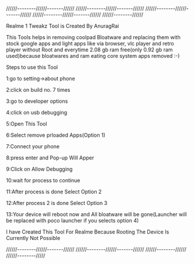//////--------//////-------////// //////--------//////-------////// //////--------//////-------////// //////--------//////-------////// //////--------//////

Realme 1 Tweakz Tool is Created By AnuragRai 

This Tools helps in removing coolpad Bloatware and replacing them with stock google apps and light apps like via browser,
vlc player and retro player without Root and everytime 2.08 gb ram free(only 0.92 gb ram used)because bloatwares and ram eating core system apps
removed :-)

Steps to use this Tool

1:go to setting->about phone

2:click on build no. 7 times

3:go to developer options

4:click on usb debugging

5:Open This Tool

6:Select remove prloaded Apps(Option 1)

7:Connect your phone

8:press enter and Pop-up Will Apper

9:Click on Allow Debugging

10:wait for process to continue

11:After process is done Select Option 2

12:After process 2 is done Select Option 3

13:Your device will reboot now and All bloatware will be gone(Launcher will be replaced with poco launcher if you selects option 4)



I have Created This Tool For Realme Because Rooting The Device Is Currently Not Possible

//////--------//////-------////// //////--------//////-------////// //////--------//////
//////--------/////
